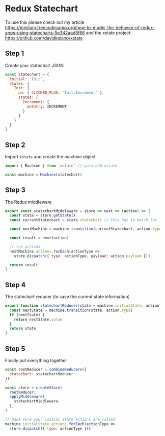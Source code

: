 # Redux Statechart

To use this please check out my article https://medium.freecodecamp.org/how-to-model-the-behavior-of-redux-apps-using-statecharts-5e342aad8f66 and the xstate project: https://github.com/davidkpiano/xstate

## Step 1

Create your statechart JSON

```js
const statechart = {
  initial: 'Init',
  states: {
    Init: {
      on: { CLICKED_PLUS: 'Init.Increment' },
      states: {
        Increment: {
          onEntry: INCREMENT
        }
      }
    }
  }
}
```

## Step 2

Import `xstate` and create the machine object

```js
import { Machine } from 'xstate' // yarn add xstate

const machine = Machine(statechart)
```

## Step 3

The Redux middleware

```js
export const statechartMiddleware = store => next => (action) => {
  const state = store.getState()
  const currentStatechart = state.statechart // this has to match the location where you mount your reducer

  const nextMachine = machine.transition(currentStatechart, action.type)

  const result = next(action)

  // run actions
  nextMachine.actions.forEach(actionType =>
    store.dispatch({ type: actionType, payload: action.payload }))

  return result
}
```

## Step 4

The statechart reducer (to save the current state information)

```js
export function statechartReducer(state = machine.initialState, action) {
  const nextState = machine.transition(state, action.type)
  if (nextState) {
    return nextState.value
  }
  return state
}
```

## Step 5

Finally put everything together

```js
const rootReducer = combineReducers({
  statechart: statechartReducer
})

const store = createStore(
  rootReducer,
  applyMiddleware(
    statechartMiddleware,
  ),
)

// make sure your initial state actions are called
machine.initialState.actions.forEach(actionType =>
  store.dispatch({ type: actionType }))
```
